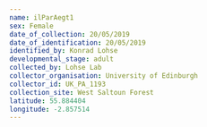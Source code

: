 ```yaml
---
name: ilParAegt1
sex: Female
date_of_collection: 20/05/2019
date_of_identification: 20/05/2019
identified_by: Konrad Lohse
developmental_stage: adult
collected_by: Lohse Lab
collector_organisation: University of Edinburgh
collector_id: UK_PA_1193
collection_site: West Saltoun Forest
latitude: 55.884404
longitude: -2.857514
---
```

